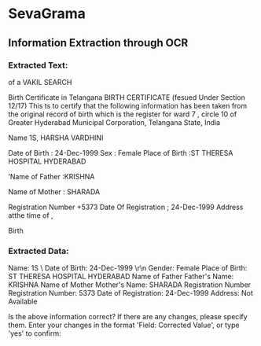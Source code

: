 # SevaGrama

## Information Extraction through OCR

### Extracted Text:
of a VAKIL SEARCH

Birth Certificate in Telangana
BIRTH CERTIFICATE
(fesued Under Section 12/17)
This ts to certify that the following information has been taken from the
original record of birth which is the register for ward 7 , circle 10 of Greater
Hyderabad Municipal Corporation, Telangana State, India

Name 1S, HARSHA VARDHINI

Date of Birth : 24-Dec-1999 Sex : Female
Place of Birth :ST THERESA HOSPITAL HYDERABAD

‘Name of Father :KRISHNA

Name of Mother : SHARADA

Registration Number +5373 Date Of Registration ; 24-Dec-1999
Address atthe time of ,

Birth

### Extracted Data:
Name: 1S \\
Date of Birth: 24-Dec-1999 \r\n
Gender: Female
Place of Birth: ST THERESA HOSPITAL HYDERABAD Name of Father
Father's Name: KRISHNA Name of Mother
Mother's Name: SHARADA Registration Number
Registration Number: 5373
Date of Registration: 24-Dec-1999
Address: Not Available

Is the above information correct? If there are any changes, please specify them.
Enter your changes in the format 'Field: Corrected Value', or type 'yes' to confirm: 
